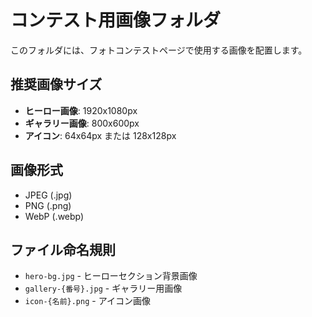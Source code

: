 # コンテスト用画像フォルダ

このフォルダには、フォトコンテストページで使用する画像を配置します。

## 推奨画像サイズ

- **ヒーロー画像**: 1920x1080px
- **ギャラリー画像**: 800x600px
- **アイコン**: 64x64px または 128x128px

## 画像形式

- JPEG (.jpg)
- PNG (.png)
- WebP (.webp)

## ファイル命名規則

- `hero-bg.jpg` - ヒーローセクション背景画像
- `gallery-{番号}.jpg` - ギャラリー用画像
- `icon-{名前}.png` - アイコン画像
